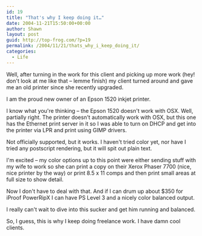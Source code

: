 ```yaml
---
id: 19
title: "That's why I keep doing it…"
date: 2004-11-21T15:50:00+00:00
author: Shawn
layout: post
guid: http://top-frog.com/?p=19
permalink: /2004/11/21/thats_why_i_keep_doing_it/
categories:
  - Life
---
```

Well, after turning in the work for this client and picking up more work (hey! don't look at me like that – lemme finish) my client turned around and gave me an old printer since she recently upgraded.

I am the proud new owner of an Epson 1520 inkjet printer.

I know what you're thinking – the Epson 1520 doesn't work with OSX. Well, partially right. The printer doesn't automatically work with OSX, but this one has the Ethernet print server in it so I was able to turn on DHCP and get into the printer via LPR and print using GIMP drivers.

<!--more-->

Not officially supported, but it works. I haven't tried color yet, nor have I tried any postscript rendering, but it will spit out plain text.

I'm excited – my color options up to this point were either sending stuff with my wife to work so she can print a copy on their Xerox Phaser 7700 (nice, nice printer by the way) or print 8.5 x 11 comps and then print small areas at full size to show detail.

Now I don't have to deal with that. And if I can drum up about $350 for iProof PowerRipX I can have PS Level 3 and a nicely color balanced output.

I really can't wait to dive into this sucker and get him running and balanced.

So, I guess, this is why I keep doing freelance work. I have damn cool clients.
